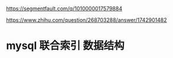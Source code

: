 
<https://segmentfault.com/q/1010000017579884>

<https://www.zhihu.com/question/268703288/answer/1742901482>

# mysql 联合索引 数据结构

